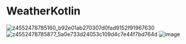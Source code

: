 # WeatherKotlin
![z4552478785160_b92e01ab270307d0fad9152f91967630](https://github.com/NguyenCongSon2402/WeatherKotlin/assets/91744029/133d1dcd-bfe1-4e9c-b000-19bf4241f0d2)
![z4552478785877_5a0e733d24053c109d4c7e44f7bd764d](https://github.com/NguyenCongSon2402/WeatherKotlin/assets/91744029/88a98ff1-9342-4bca-b346-89ad6cd43ee3)
![image](https://github.com/NguyenCongSon2402/WeatherKotlin/assets/91744029/4afe187f-114b-4144-9a1c-ed5beab8d340)
